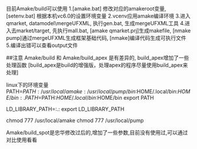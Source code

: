 目前Amake/build可以使用
1.[amake.bat] 修改对应的amakeroot变量,  [setenv.bat] 根据本机vc6.0的设置环境变量
2.vcenv应用amake编译环境
3.进入qmarket, datamodel\mergeUFXML, 执行gen.bat, 生成mergeUFXML工具
4.进入去market/target, 先执行mall.bat, [amake qmarket.prj]生成makefile, [nmake pump]通过mergeUFXML生成框架基础代码, [nmake]编译代码生成可执行文件
5.编译出错可以查看output文件


##注意
Amake/build 和 Amake/build_apex 是有差异的, build_apex增加了一些处理函数 [build_apex是build的增强版，处理apex的程序尽量使用build_apex来处理]

linux下的环境变量
PATH=$PATH:/usr/local/amake:/usr/local/pump/bin:$HOME/.local/bin:$HOME/bin:.
PATH=$PATH:$HOME/.local/bin:$HOME/bin
export PATH

LD_LIBRARY_PATH=:.:
export LD_LIBRARY_PATH

chmod 777 /usr/local/amake
chmod 777 /usr/local/pump


Amake/build_spot是忠华修改过后的,增加了一些参数,目前没有使用过,可以通过对比使用看看
